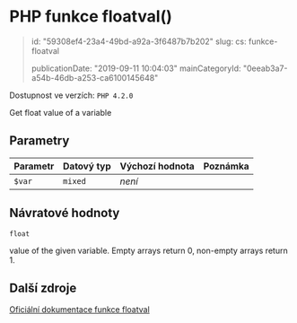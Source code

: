 PHP funkce floatval()
=====================

> id: "59308ef4-23a4-49bd-a92a-3f6487b7b202"
> slug:
> 	cs: funkce-floatval
>
> publicationDate: "2019-09-11 10:04:03"
> mainCategoryId: "0eeab3a7-a54b-46db-a253-ca6100145648"

Dostupnost ve verzích: `PHP 4.2.0`

Get float value of a variable


Parametry
--------------

| Parametr | Datový typ | Výchozí hodnota | Poznámka |
|-----|-----|-----|-----|
| `$var` | `mixed` | *není* |  |


Návratové hodnoty
----------------

`float`

value of the given variable. Empty arrays return 0, non-empty arrays return 1.

Další zdroje
------------

[Oficiální dokumentace funkce floatval](https://www.php.net/manual/en/function.floatval.php)
